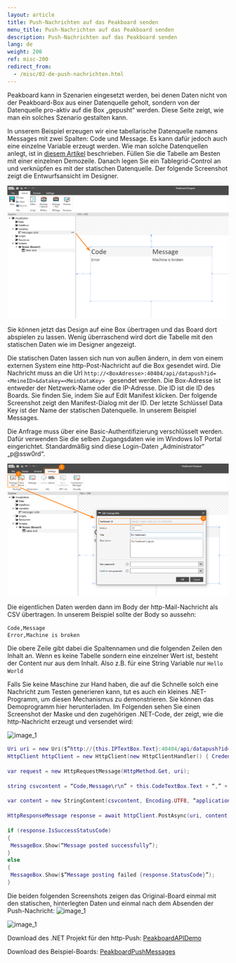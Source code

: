 ```yaml
---
layout: article
title: Push-Nachrichten auf das Peakboard senden
menu_title: Push-Nachrichten auf das Peakboard senden
description: Push-Nachrichten auf das Peakboard senden
lang: de
weight: 200
ref: misc-200
redirect_from:
  - /misc/02-de-push-nachrichten.html
---
```


Peakboard kann in Szenarien eingesetzt werden, bei denen Daten nicht von der Peakboard-Box aus einer Datenquelle geholt, sondern von der Datenquelle pro-aktiv auf die Box „gepusht“ werden. Diese Seite zeigt, wie man ein solches Szenario gestalten kann.

In unserem Beispiel erzeugen wir eine tabellarische Datenquelle namens Messages mit zwei Spalten: Code und Message. Es kann dafür jedoch auch eine einzelne Variable erzeugt werden. Wie man solche Datenquellen anlegt, ist in [diesem Artikel](/scripting/de-variables.html) beschrieben. Füllen Sie die Tabelle am Besten mit einer einzelnen Demozeile. Danach legen Sie ein Tablegrid-Control an und verknüpfen es mit der statischen Datenquelle. Der folgende Screenshot zeigt die Entwurfsansicht im Designer.

![image_1](/assets/images/misc/push/MiscPushMessage01.png)

Sie können jetzt das Design auf eine Box übertragen und das Board dort abspielen zu lassen. Wenig überraschend wird dort die Tabelle mit den statischen Daten wie im Designer angezeigt.

Die statischen Daten lassen sich nun von außen ändern, in dem von einem externen System eine http-Post-Nachricht auf die Box gesendet wird. Die Nachricht muss an die Url `http://<BoxAdresse>:40404/api/datapush?id=<MeineID>&datakey=<MeinDataKey> ` gesendet werden. Die Box-Adresse ist entweder der Netzwerk-Name oder die IP-Adresse. Die ID ist die ID des Boards. Sie finden Sie, indem Sie auf Edit Manifest klicken. Der folgende Screenshot zeigt den Manifest-Dialog mit der ID. Der letzte Schlüssel Data Key ist der Name der statischen Datenquelle. In unserem Beispiel Messages.

Die Anfrage muss über eine Basic-Authentifizierung verschlüsselt werden. Dafür verwenden Sie die selben Zugangsdaten wie im Windows IoT Portal eingerichtet. Standardmäßig sind diese Login-Daten „Administrator“ „p@ssw0rd“.



![image_1](/assets/images/misc/push/MiscPushMessage02.png)

Die eigentlichen Daten werden dann im Body der http-Mail-Nachricht als CSV übertragen. In unserem Beispiel sollte der Body so aussehn:

```
Code,Message
Error,Machine is broken
```

Die obere Zeile gibt dabei die Spaltennamen und die folgenden Zeilen den Inhalt an. Wenn es keine Tabelle sondern eine einzelner Wert ist, besteht der Content nur aus dem Inhalt. Also z.B. für eine String Variable nur `Hello World`

Falls Sie keine Maschine zur Hand haben, die auf die Schnelle solch eine Nachricht zum Testen generieren kann, tut es auch ein kleines .NET-Programm, um diesen Mechanismus zu demonstrieren. Sie können das Demoprogramm hier herunterladen. Im Folgenden sehen Sie einen Screenshot der Maske und den zugehörigen .NET-Code, der zeigt, wie die http-Nachricht erzeugt und versendet wird:

![image_1](/assets/images/misc/push/MiscPushMessage03.png)

 ```Lua
Uri uri = new Uri($”http://{this.IPTextBox.Text}:40404/api/datapush?id={this.IdTextBox.Text}&datakey=messages”);
HttpClient httpClient = new HttpClient(new HttpClientHandler() { Credentials = new NetworkCredential(this.UserTextBox.Text, this.PasswordTextBox.Password) });

var request = new HttpRequestMessage(HttpMethod.Get, uri);

string csvcontent = “Code,Message\r\n” + this.CodeTextBox.Text + “,” + this.MessageTextBox.Text;

var content = new StringContent(csvcontent, Encoding.UTF8, “application/csv”);

HttpResponseMessage response = await httpClient.PostAsync(uri, content);

if (response.IsSuccessStatusCode)
{
  MessageBox.Show(“Message posted successfully”);
}
else
{
  MessageBox.Show($”Message posting failed {response.StatusCode}”);
}

```
Die beiden folgenden Screenshots zeigen das Original-Board einmal mit den statischen, hinterlegten Daten und einmal nach dem Absenden der Push-Nachricht:
![image_1](/assets/images/misc/push/MiscPushMessage04.jpg)

![image_1](/assets/images/misc/push/MiscPushMessage05.jpg)

Download des .NET Projekt für den http-Push:
[PeakboardAPIDemo](https://github.com/Peakboard/CoolStuff/raw/master/Help%20Files/Push%20Messages/PeakboardAPIDemo.zip)


Download des Beispiel-Boards:
[PeakboardPushMessages](https://github.com/Peakboard/CoolStuff/raw/master/Help%20Files/Push%20Messages/Push%20Messages-EN.pbmx)
